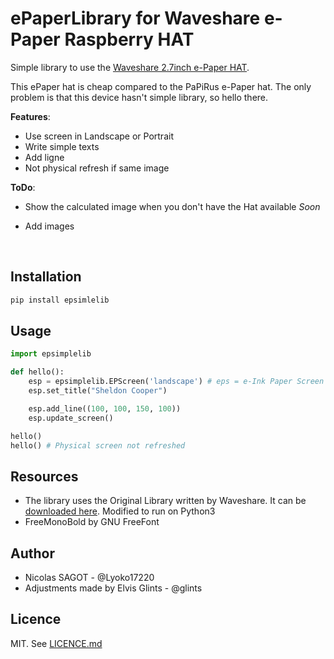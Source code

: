 # ePaperLibrary for Waveshare e-Paper Raspberry HAT

Simple library to use the [Waveshare 2.7inch e-Paper HAT](https://www.waveshare.com/wiki/2.7inch_e-Paper_HAT).

This ePaper hat is cheap compared to the PaPiRus e-Paper hat. The only problem is that this device hasn't simple library, so hello there.



**Features**:

- Use screen in Landscape or Portrait
- Write simple texts
- Add ligne
- Not physical refresh if same image




**ToDo**:

- Show the calculated image when you don't have the Hat available *Soon*
- Add images

  ​



## Installation

```bash
pip install epsimlelib
```



## Usage

```python
import epsimplelib

def hello():
	esp = epsimplelib.EPScreen('landscape') # eps = e-Ink Paper Screen
	esp.set_title("Sheldon Cooper")

	esp.add_line((100, 100, 150, 100))
	esp.update_screen()

hello()
hello() # Physical screen not refreshed
```



## Resources

- The library uses the Original Library written by Waveshare. It can be [downloaded here](https://www.waveshare.com/wiki/File:2.7inch-e-paper-hat-code.7z). Modified to run on Python3
- FreeMonoBold by GNU FreeFont



## Author

- Nicolas SAGOT - @Lyoko17220
- Adjustments made by Elvis Glints - @glints



## Licence

MIT. See [LICENCE.md](LICENCE.md)
